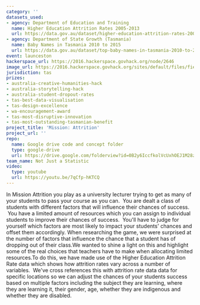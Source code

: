 ```yaml
---
category: ''
datasets_used:
- agency: Department of Education and Training
  name: Higher Education Attrition Rates 2005-2013
  url: https://data.gov.au/dataset/higher-education-attrition-rates-2005-2013
- agency: Department of State Growth (Tasmania)
  name: Baby Names in Tasmania 2010 to 2015
  url: https://data.gov.au/dataset/top-baby-names-in-tasmania-2010-to-2014
event: launceston
hackerspace_url: https://2016.hackerspace.govhack.org/node/2646
image_url: https://2016.hackerspace.govhack.org/sites/default/files/field/image/mission-attrition-icon.png
jurisdiction: tas
prizes:
- australia-creative-humanities-hack
- australia-storytelling-hack
- australia-student-dropout-rates
- tas-best-data-visualisation
- tas-design-excellence
- wa-encouragement-award
- tas-most-disruptive-innovation
- tas-most-outstanding-tasmanian-benefit
project_title: 'Mission: Attrition'
project_url: ''
repo:
  name: Google drive code and concept folder
  type: google-drive
  url: https://drive.google.com/folderview?id=0B2y6IccfkolVcUxhOEJ1M28zcTA&usp=sharing
team_name: Not Just a Statistic
video:
  type: youtube
  url: https://youtu.be/7qCfp-hKTCQ
---
```


In Mission Attrition you play as a university lecturer trying to get as many of your students to pass your course as you can.  You are dealt a class of students with different factors that will influence their chances of success.  You have a limited amount of resources which you can assign to individual students to improve their chances of success.  You'll have to judge for yourself which factors are most likely to impact your students' chances and offset them accordingly.
When researching the game, we were surprised at the number of factors that influence the chance that a student has of dropping out of their class.We wanted to shine a light on this and highlight some of the real choices that teachers have to make when allocating limited resources.To do this, we have made use of the Higher Education Attrition Rate data which shows how attrition rates vary across a number of variables.  We've cross references this with attrition rate data data for specific locations so we can adjust the chances of your students success based on multiple factors including the subject they are learning, where they are learning it, their gender, age, whether they are indigenous and whether they are disabled.